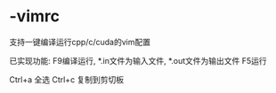 # -vimrc
支持一键编译运行cpp/c/cuda的vim配置

已实现功能:
F9编译运行, *.in文件为输入文件, *.out文件为输出文件
F5运行

Ctrl+a 全选
Ctrl+c 复制到剪切板
